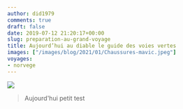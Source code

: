 ```yaml
---
author: did1979
comments: true
draft: false
date: 2019-07-12 21:20:17+00:00
slug: preparation-au-grand-voyage
title: Aujourd’hui au diable le guide des voies vertes
images: ["/images/blog/2021/01/Chaussures-mavic.jpeg"]
voyages:
- norvege
---
```


![](/images/blog/2021/01/Chaussures-mavic.jpeg)

>Aujourd'hui  petit test
